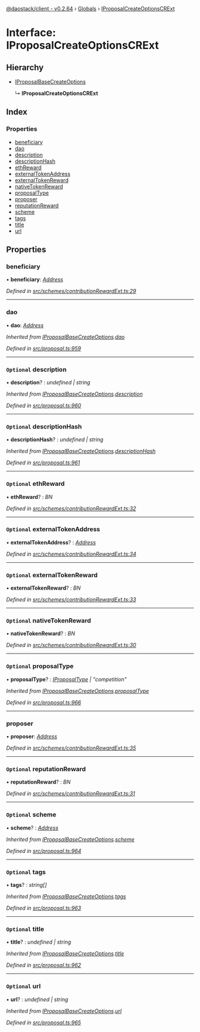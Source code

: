 [@daostack/client - v0.2.64](../README.md) › [Globals](../globals.md) › [IProposalCreateOptionsCRExt](iproposalcreateoptionscrext.md)

# Interface: IProposalCreateOptionsCRExt

## Hierarchy

* [IProposalBaseCreateOptions](iproposalbasecreateoptions.md)

  ↳ **IProposalCreateOptionsCRExt**

## Index

### Properties

* [beneficiary](iproposalcreateoptionscrext.md#beneficiary)
* [dao](iproposalcreateoptionscrext.md#dao)
* [description](iproposalcreateoptionscrext.md#optional-description)
* [descriptionHash](iproposalcreateoptionscrext.md#optional-descriptionhash)
* [ethReward](iproposalcreateoptionscrext.md#optional-ethreward)
* [externalTokenAddress](iproposalcreateoptionscrext.md#optional-externaltokenaddress)
* [externalTokenReward](iproposalcreateoptionscrext.md#optional-externaltokenreward)
* [nativeTokenReward](iproposalcreateoptionscrext.md#optional-nativetokenreward)
* [proposalType](iproposalcreateoptionscrext.md#optional-proposaltype)
* [proposer](iproposalcreateoptionscrext.md#proposer)
* [reputationReward](iproposalcreateoptionscrext.md#optional-reputationreward)
* [scheme](iproposalcreateoptionscrext.md#optional-scheme)
* [tags](iproposalcreateoptionscrext.md#optional-tags)
* [title](iproposalcreateoptionscrext.md#optional-title)
* [url](iproposalcreateoptionscrext.md#optional-url)

## Properties

###  beneficiary

• **beneficiary**: *[Address](../globals.md#address)*

*Defined in [src/schemes/contributionRewardExt.ts:29](https://github.com/dorgtech/client/blob/19b4373/src/schemes/contributionRewardExt.ts#L29)*

___

###  dao

• **dao**: *[Address](../globals.md#address)*

*Inherited from [IProposalBaseCreateOptions](iproposalbasecreateoptions.md).[dao](iproposalbasecreateoptions.md#dao)*

*Defined in [src/proposal.ts:959](https://github.com/dorgtech/client/blob/19b4373/src/proposal.ts#L959)*

___

### `Optional` description

• **description**? : *undefined | string*

*Inherited from [IProposalBaseCreateOptions](iproposalbasecreateoptions.md).[description](iproposalbasecreateoptions.md#optional-description)*

*Defined in [src/proposal.ts:960](https://github.com/dorgtech/client/blob/19b4373/src/proposal.ts#L960)*

___

### `Optional` descriptionHash

• **descriptionHash**? : *undefined | string*

*Inherited from [IProposalBaseCreateOptions](iproposalbasecreateoptions.md).[descriptionHash](iproposalbasecreateoptions.md#optional-descriptionhash)*

*Defined in [src/proposal.ts:961](https://github.com/dorgtech/client/blob/19b4373/src/proposal.ts#L961)*

___

### `Optional` ethReward

• **ethReward**? : *BN*

*Defined in [src/schemes/contributionRewardExt.ts:32](https://github.com/dorgtech/client/blob/19b4373/src/schemes/contributionRewardExt.ts#L32)*

___

### `Optional` externalTokenAddress

• **externalTokenAddress**? : *[Address](../globals.md#address)*

*Defined in [src/schemes/contributionRewardExt.ts:34](https://github.com/dorgtech/client/blob/19b4373/src/schemes/contributionRewardExt.ts#L34)*

___

### `Optional` externalTokenReward

• **externalTokenReward**? : *BN*

*Defined in [src/schemes/contributionRewardExt.ts:33](https://github.com/dorgtech/client/blob/19b4373/src/schemes/contributionRewardExt.ts#L33)*

___

### `Optional` nativeTokenReward

• **nativeTokenReward**? : *BN*

*Defined in [src/schemes/contributionRewardExt.ts:30](https://github.com/dorgtech/client/blob/19b4373/src/schemes/contributionRewardExt.ts#L30)*

___

### `Optional` proposalType

• **proposalType**? : *[IProposalType](../globals.md#const-iproposaltype) | "competition"*

*Inherited from [IProposalBaseCreateOptions](iproposalbasecreateoptions.md).[proposalType](iproposalbasecreateoptions.md#optional-proposaltype)*

*Defined in [src/proposal.ts:966](https://github.com/dorgtech/client/blob/19b4373/src/proposal.ts#L966)*

___

###  proposer

• **proposer**: *[Address](../globals.md#address)*

*Defined in [src/schemes/contributionRewardExt.ts:35](https://github.com/dorgtech/client/blob/19b4373/src/schemes/contributionRewardExt.ts#L35)*

___

### `Optional` reputationReward

• **reputationReward**? : *BN*

*Defined in [src/schemes/contributionRewardExt.ts:31](https://github.com/dorgtech/client/blob/19b4373/src/schemes/contributionRewardExt.ts#L31)*

___

### `Optional` scheme

• **scheme**? : *[Address](../globals.md#address)*

*Inherited from [IProposalBaseCreateOptions](iproposalbasecreateoptions.md).[scheme](iproposalbasecreateoptions.md#optional-scheme)*

*Defined in [src/proposal.ts:964](https://github.com/dorgtech/client/blob/19b4373/src/proposal.ts#L964)*

___

### `Optional` tags

• **tags**? : *string[]*

*Inherited from [IProposalBaseCreateOptions](iproposalbasecreateoptions.md).[tags](iproposalbasecreateoptions.md#optional-tags)*

*Defined in [src/proposal.ts:963](https://github.com/dorgtech/client/blob/19b4373/src/proposal.ts#L963)*

___

### `Optional` title

• **title**? : *undefined | string*

*Inherited from [IProposalBaseCreateOptions](iproposalbasecreateoptions.md).[title](iproposalbasecreateoptions.md#optional-title)*

*Defined in [src/proposal.ts:962](https://github.com/dorgtech/client/blob/19b4373/src/proposal.ts#L962)*

___

### `Optional` url

• **url**? : *undefined | string*

*Inherited from [IProposalBaseCreateOptions](iproposalbasecreateoptions.md).[url](iproposalbasecreateoptions.md#optional-url)*

*Defined in [src/proposal.ts:965](https://github.com/dorgtech/client/blob/19b4373/src/proposal.ts#L965)*
